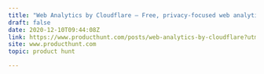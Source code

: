 ```yaml
---
title: "Web Analytics by Cloudflare — Free, privacy-focused web analytics."
draft: false
date: 2020-12-10T09:44:08Z
link: https://www.producthunt.com/posts/web-analytics-by-cloudflare?utm_medium=RSS&utm_source=hune
site: www.producthunt.com
topic: product hunt  

---
```

